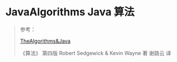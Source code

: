 # JavaAlgorithms Java 算法

> 参考：
>
> [TheAlgorithms&Java](https://github.com/TheAlgorithms/Java) 
>
> 《算法》 第四版 Robert Sedgewick & Kevin Wayne 著 谢路云 译

